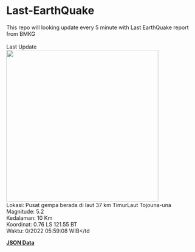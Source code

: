 # Last-EarthQuake
This repo will looking update every 5 minute with Last EarthQuake report from BMKG
<br>
<br>
Last Update
<br>
<img src="https://ews.bmkg.go.id/TEWS/data/20221021055908.mmi.jpg" width="400"/>
<br>
Lokasi: Pusat gempa berada di laut 37 km TimurLaut Tojouna-una <br>
Magnitude: 5.2 <br>
Kedalaman: 10 Km <br>
Koordinat: 0.76 LS 121.55 BT <br>
Waktu: 0/2022 05:59:08 WIB</td <br>

<a href="./data/data.json">**JSON Data**</a>
